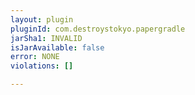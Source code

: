 ```yaml
---
layout: plugin
pluginId: com.destroystokyo.papergradle
jarSha1: INVALID
isJarAvailable: false
error: NONE
violations: []

---
```


